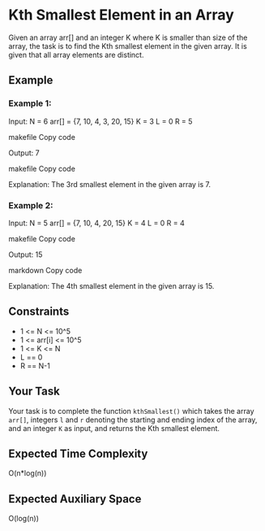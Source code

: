 # Kth Smallest Element in an Array

Given an array arr[] and an integer K where K is smaller than size of the array, the task is to find the Kth smallest element in the given array. It is given that all array elements are distinct.

## Example

### Example 1:

Input:
N = 6
arr[] = {7, 10, 4, 3, 20, 15}
K = 3
L = 0
R = 5

makefile
Copy code

Output:
7

makefile
Copy code

Explanation:
The 3rd smallest element in the given array is 7.

### Example 2:

Input:
N = 5
arr[] = {7, 10, 4, 20, 15}
K = 4
L = 0
R = 4

makefile
Copy code

Output:
15

markdown
Copy code

Explanation:
The 4th smallest element in the given array is 15.

## Constraints

- 1 <= N <= 10^5
- 1 <= arr[i] <= 10^5
- 1 <= K <= N
- L == 0
- R == N-1

## Your Task

Your task is to complete the function `kthSmallest()` which takes the array `arr[]`, integers `l` and `r` denoting the starting and ending index of the array, and an integer `K` as input, and returns the Kth smallest element.

## Expected Time Complexity

O(n*log(n))

## Expected Auxiliary Space

O(log(n))
